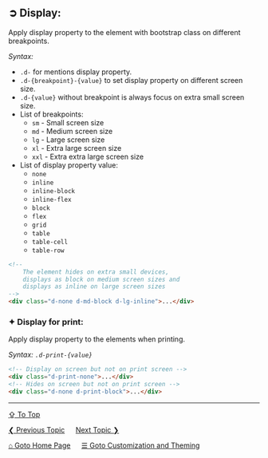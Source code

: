 ## &#10162; Display:
Apply display property to the element with bootstrap class on different breakpoints.

*Syntax:* 
- `.d-` for mentions display property.
- `.d-{breakpoint}-{value}` to set display property on different screen size.
- `.d-{value}` without breakpoint is always focus on extra small screen size.
- List of breakpoints:
	- `sm` - Small screen size
	- `md` - Medium screen size
	- `lg` - Large screen size
	- `xl` - Extra large screen size
	- `xxl` - Extra extra large screen size
- List of display property value:
	- `none` 
	-	`inline` 
	-	`inline-block`
	-	`inline-flex`
	-	`block`
	-	`flex`
	-	`grid`
	-	`table`
	-	`table-cell`
	-	`table-row`

```html
<!-- 
	The element hides on extra small devices, 
	displays as block on medium screen sizes and
	displays as inline on large screen sizes
-->
<div class="d-none d-md-block d-lg-inline">...</div>
```

### &#10022; Display for print:
Apply display property to the elements when printing.

*Syntax: `.d-print-{value}`*

```html
<!-- Display on screen but not on print screen -->
<div class="d-print-none">...</div>
<!-- Hides on screen but not on print screen -->
<div class="d-none d-print-block">...</div>
```

---
[&#8682; To Top](#-display)

[&#10094; Previous Topic](./customization-and-theming.colors.md) &emsp; [Next Topic &#10095;](./customization-and-theming.flex.md)

[&#8962; Goto Home Page](../../README.md) &emsp; [&#9776; Goto Customization and Theming](./customization-and-theming.md)